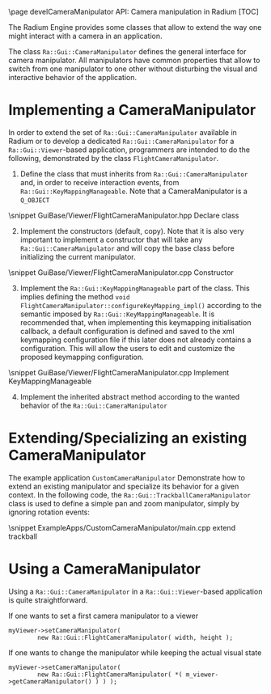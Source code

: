 \page develCameraManipulator API: Camera manipulation in Radium
[TOC]

The Radium Engine provides some classes that allow to extend the way one might interact with a camera in an
application.

The class `Ra::Gui::CameraManipulator` defines the general interface for camera manipulator. All manipulators have
common properties that allow to switch from one manipulator to one other without disturbing the visual and interactive
behavior of the application.

# Implementing a CameraManipulator

In order to extend the set of `Ra::Gui::CameraManipulator` available in Radium or to develop a dedicated
`Ra::Gui::CameraManipulator` for a `Ra::Gui::Viewer`-based application, programmers are intended to do the following,
demonstrated by the class `FlightCameraManipulator`.

1. Define the class that must inherits from `Ra::Gui::CameraManipulator` and, in order to receive interaction events,
from `Ra::Gui::KeyMappingManageable`. Note that a CameraManipulator is a `Q_OBJECT`

 \snippet GuiBase/Viewer/FlightCameraManipulator.hpp Declare class

2. Implement the constructors (default, copy). Note that it is also very important to implement a constructor
that will take any `Ra::Gui::CameraManipulator` and will copy the base class before initializing the current
manipulator.

 \snippet GuiBase/Viewer/FlightCameraManipulator.cpp Constructor


3. Implement the `Ra::Gui::KeyMappingManageable` part of the class. This implies defining the method
`void FlightCameraManipulator::configureKeyMapping_impl()` according to the semantic imposed
by `Ra::Gui::KeyMappingManageable`. It is recommended that, when implementing this keymapping initialisation callback,
a default configuration is defined and saved to the xml keymapping configuration file if this later does not already
contains a configuration. This will allow the users to edit and customize the proposed keymapping configuration.

 \snippet GuiBase/Viewer/FlightCameraManipulator.cpp Implement KeyMappingManageable

4. Implement the inherited abstract method according to the wanted behavior of the `Ra::Gui::CameraManipulator`

# Extending/Specializing an existing CameraManipulator

The example application `CustomCameraManipulator` Demonstrate how to extend an existing manipulator and specialize
its behavior for a given context.
In the following code, the `Ra::Gui::TrackballCameraManipulator` class is used to define a simple pan and zoom 
manipulator, simply by ignoring rotation events:

\snippet ExampleApps/CustomCameraManipulator/main.cpp extend trackball

# Using a CameraManipulator
Using a `Ra::Gui::CameraManipulator` in a `Ra::Gui::Viewer`-based application is quite straightforward.

If one wants to set a first camera manipulator to a viewer
~~~{.cpp}
myViewer->setCameraManipulator(
        new Ra::Gui::FlightCameraManipulator( width, height );
~~~

If one wants to change the manipulator while keeping the actual visual state
~~~{.cpp}
myViewer->setCameraManipulator(
        new Ra::Gui::FlightCameraManipulator( *( m_viewer->getCameraManipulator() ) ) );
~~~
